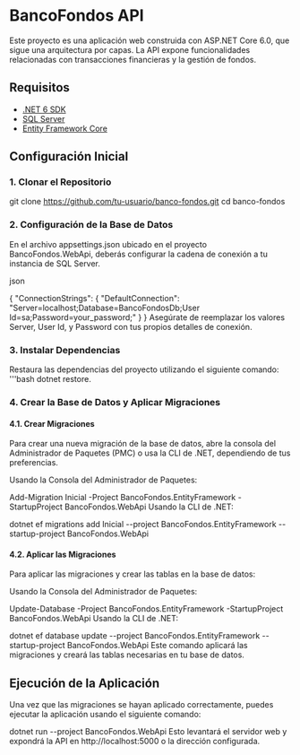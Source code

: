 # BancoFondos API

Este proyecto es una aplicación web construida con ASP.NET Core 6.0, que sigue una arquitectura por capas. La API expone funcionalidades relacionadas con transacciones financieras y la gestión de fondos.

## Requisitos

- [.NET 6 SDK](https://dotnet.microsoft.com/download/dotnet/6.0)
- [SQL Server](https://www.microsoft.com/en-us/sql-server/sql-server-downloads)
- [Entity Framework Core](https://docs.microsoft.com/en-us/ef/core/)

## Configuración Inicial

### 1. Clonar el Repositorio


git clone https://github.com/tu-usuario/banco-fondos.git
cd banco-fondos

### 2. Configuración de la Base de Datos
En el archivo appsettings.json ubicado en el proyecto BancoFondos.WebApi, deberás configurar la cadena de conexión a tu instancia de SQL Server.

json

{
  "ConnectionStrings": {
    "DefaultConnection": "Server=localhost;Database=BancoFondosDb;User Id=sa;Password=your_password;"
  }
}
Asegúrate de reemplazar los valores Server, User Id, y Password con tus propios detalles de conexión.

### 3. Instalar Dependencias
Restaura las dependencias del proyecto utilizando el siguiente comando:
'''bash
dotnet restore.

### 4. Crear la Base de Datos y Aplicar Migraciones
#### 4.1. Crear Migraciones
Para crear una nueva migración de la base de datos, abre la consola del Administrador de Paquetes (PMC) o usa la CLI de .NET, dependiendo de tus preferencias.

Usando la Consola del Administrador de Paquetes:



Add-Migration Inicial -Project BancoFondos.EntityFramework -StartupProject BancoFondos.WebApi
Usando la CLI de .NET:


dotnet ef migrations add Inicial --project BancoFondos.EntityFramework --startup-project BancoFondos.WebApi
#### 4.2. Aplicar las Migraciones
Para aplicar las migraciones y crear las tablas en la base de datos:

Usando la Consola del Administrador de Paquetes:


Update-Database -Project BancoFondos.EntityFramework -StartupProject BancoFondos.WebApi
Usando la CLI de .NET:


dotnet ef database update --project BancoFondos.EntityFramework --startup-project BancoFondos.WebApi
Este comando aplicará las migraciones y creará las tablas necesarias en tu base de datos.

## Ejecución de la Aplicación
Una vez que las migraciones se hayan aplicado correctamente, puedes ejecutar la aplicación usando el siguiente comando:


dotnet run --project BancoFondos.WebApi
Esto levantará el servidor web y expondrá la API en http://localhost:5000 o la dirección configurada.
